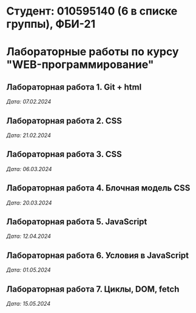 # Студент: 010595140 (6 в списке группы), ФБИ-21

# Лабораторные работы по курсу "WEB-программирование"

## Лабораторная работа 1. Git + html

*Дата: 07.02.2024*

## Лабораторная работа 2. CSS

*Дата: 21.02.2024*

## Лабораторная работа 3. CSS

*Дата: 06.03.2024*

## Лабораторная работа 4. Блочная модель CSS

*Дата: 20.03.2024*

## Лабораторная работа 5. JavaScript

*Дата: 12.04.2024*

## Лабораторная работа 6. Условия в JavaScript

*Дата: 01.05.2024*

## Лабораторная работа 7.  Циклы, DOM, fetch

*Дата: 15.05.2024*
